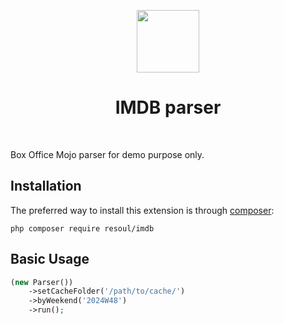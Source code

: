 <p align="center">
    <a href="https://www.boxofficemojo.com" target="_blank">
        <img src="https://m.media-amazon.com/images/S/sash/l6pNvrD703JE4jf.png" height="100px">
    </a>
    <h1 align="center">IMDB parser</h1>
    <br>
</p>

Box Office Mojo parser for demo purpose only.

Installation
------------

The preferred way to install this extension is through [composer](https://getcomposer.org/download/):

```
php composer require resoul/imdb
```

Basic Usage
-----------

```php
(new Parser())
    ->setCacheFolder('/path/to/cache/')
    ->byWeekend('2024W48')
    ->run();
```
